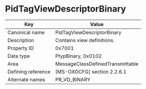 # PidTagViewDescriptorBinary

| Key | Value |
|---|---|
| Canonical name | PidTagViewDescriptorBinary |
| Description | Contains view definitions. |
| Property ID | 0x7001 |
| Data type | PtypBinary, 0x0102 |
| Area | MessageClassDefinedTransmittable |
| Defining reference | [MS-OXOCFG] section 2.2.6.1 |
| Alternate names | PR_VD_BINARY |

